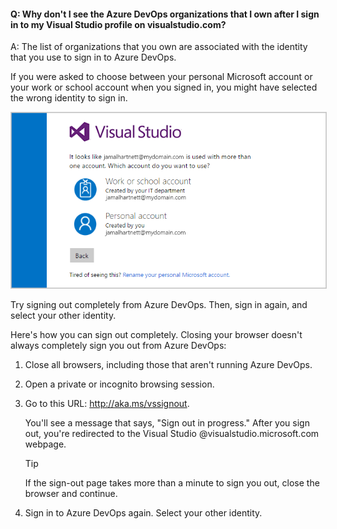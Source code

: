 #### Q:	Why don't I see the Azure DevOps organizations that I own after I sign in to my Visual Studio profile on visualstudio.com?

A:	The list of organizations that you own are associated with the identity that you use to sign in to Azure DevOps. 

If you were asked to choose between your personal Microsoft account or your work or school account when you signed in, you might have selected the wrong identity to sign in. 

<img src="_img/sign-in-picker.png" alt="Choose work or school account, or personal Microsoft account" style="border: 1px solid #CCCCCC">

Try signing out completely from Azure DevOps. Then, sign in again, and select your other identity.

Here's how you can sign out completely. Closing your browser doesn't always completely sign you out from Azure DevOps:

1.	Close all browsers, including those that aren't running Azure DevOps.

1.	Open a private or incognito browsing session. 

1.	Go to this URL: http://aka.ms/vssignout.

	You'll see a message that says, "Sign out in progress." After you sign out, you're redirected to the Visual Studio @visualstudio.microsoft.com webpage. 

	> [!TIP]
	> If the sign-out page takes more than a minute to sign you out, close the browser and continue.

1.	Sign in to Azure DevOps again. Select your other identity.
